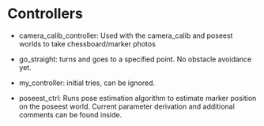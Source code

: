 # Controllers

- camera_calib_controller: Used with the camera_calib and poseest worlds to take chessboard/marker photos

- go_straight: turns and goes to a specified point. No obstacle avoidance yet.

- my_controller: initial tries, can be ignored.

- poseest_ctrl: Runs pose estimation algorithm to estimate marker position on the poseest world. Current parameter derivation and additional comments can be found inside.